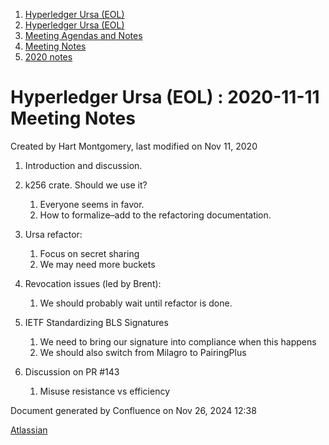1. [Hyperledger Ursa (EOL)](index.html)
2. [Hyperledger Ursa (EOL)](19595269.html)
3. [Meeting Agendas and Notes](Meeting-Agendas-and-Notes_19603313.html)
4. [Meeting Notes](Meeting-Notes_19611649.html)
5. [2020 notes](2020-notes_19611911.html)

# Hyperledger Ursa (EOL) : 2020-11-11 Meeting Notes

Created by Hart Montgomery, last modified on Nov 11, 2020

1. Introduction and discussion.
2. k256 crate. Should we use it?
   
   1. Everyone seems in favor.
   2. How to formalize–add to the refactoring documentation.
3. Ursa refactor:
   
   1. Focus on secret sharing
   2. We may need more buckets
4. Revocation issues (led by Brent):
   
   1. We should probably wait until refactor is done.
5. IETF Standardizing BLS Signatures
   
   1. We need to bring our signature into compliance when this happens
   2. We should also switch from Milagro to PairingPlus
6. Discussion on PR #143
   
   1. Misuse resistance vs efficiency

Document generated by Confluence on Nov 26, 2024 12:38

[Atlassian](http://www.atlassian.com/)
